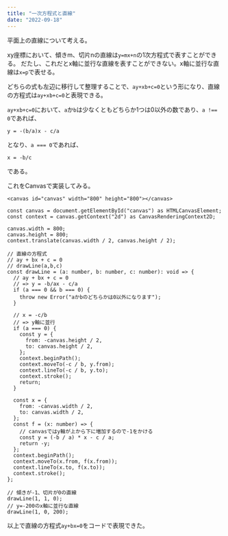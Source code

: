 ```yaml
---
title: "一次方程式と直線"
date: "2022-09-18"
---
```


平面上の直線について考える。

xy座標において、傾きm、切片nの直線は`y=mx+n`の1次方程式で表すことができる。
だたし、これだとx軸に並行な直線を表すことができない。x軸に並行な直線は`x=p`で表せる。

どちらの式も左辺に移行して整理することで、`ay+xb+c=0`という形になり、直線の方程式は`ay+xb+c=0`と表現できる。

`ay+xb+c=0`において、`a`か`b`は少なくともどちらか1つは0以外の数であり、`a !== 0`であれば、

```
y = -(b/a)x - c/a
```

となり、`a === 0`であれば、

```
x = -b/c
```

である。

これをCanvasで実装してみる。

```html:[data-language="HTML"]
<canvas id="canvas" width="800" height="800"></canvas>
```

```ts:[data-language="TypeScript"]
const canvas = document.getElementById("canvas") as HTMLCanvasElement;
const context = canvas.getContext("2d") as CanvasRenderingContext2D;

canvas.width = 800;
canvas.height = 800;
context.translate(canvas.width / 2, canvas.height / 2);

// 直線の方程式
// ay + bx + c = 0
// drawLine(a,b,c)
const drawLine = (a: number, b: number, c: number): void => {
  // ay + bx + c = 0
  // => y = -b/ax - c/a
  if (a === 0 && b === 0) {
    throw new Error("aかbのどちらかは0以外になります");
  }

  // x = -c/b
  // => y軸に並行
  if (a === 0) {
    const y = {
      from: -canvas.height / 2,
      to: canvas.height / 2,
    };
    context.beginPath();
    context.moveTo(-c / b, y.from);
    context.lineTo(-c / b, y.to);
    context.stroke();
    return;
  }

  const x = {
    from: -canvas.width / 2,
    to: canvas.width / 2,
  };
  const f = (x: number) => {
    // canvasではy軸が上から下に増加するので-1をかける
    const y = (-b / a) * x - c / a;
    return -y;
  };
  context.beginPath();
  context.moveTo(x.from, f(x.from));
  context.lineTo(x.to, f(x.to));
  context.stroke();
};

// 傾きが-1、切片が0の直線
drawLine(1, 1, 0);
// y=-200のx軸に並行な直線
drawLine(1, 0, 200);
```

以上で直線の方程式`ay+bx=0`をコードで表現できた。
